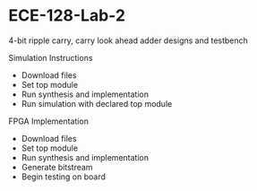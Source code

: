 # ECE-128-Lab-2

4-bit ripple carry, carry look ahead adder designs and testbench

Simulation Instructions
- Download files
- Set top module
- Run synthesis and implementation
- Run simulation with declared top module

FPGA Implementation
- Download files
- Set top module
- Run synthesis and implementation
- Generate bitstream 
- Begin testing on board
